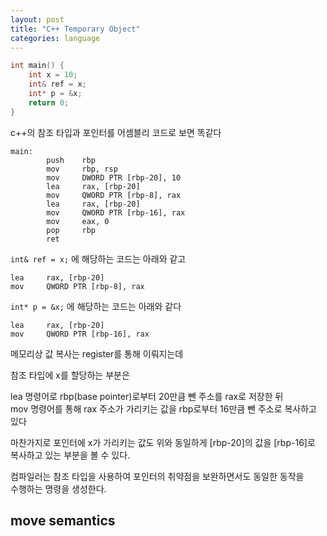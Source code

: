 ```yaml
---
layout: post
title: "C++ Temporary Object"
categories: language
---
```


```c++
int main() {
    int x = 10; 
    int& ref = x; 
    int* p = &x;
    return 0;
}
```

c++의 참조 타입과 포인터를 어셈블리 코드로 보면 똑같다

```
main:
        push    rbp
        mov     rbp, rsp
        mov     DWORD PTR [rbp-20], 10
        lea     rax, [rbp-20]
        mov     QWORD PTR [rbp-8], rax
        lea     rax, [rbp-20]
        mov     QWORD PTR [rbp-16], rax
        mov     eax, 0
        pop     rbp
        ret
```

`int& ref = x;`  에 해당하는 코드는 아래와 같고 

```
lea     rax, [rbp-20]
mov     QWORD PTR [rbp-8], rax
```

`int* p = &x;` 에 해당하는 코드는 아래와 같다

```
lea     rax, [rbp-20]
mov     QWORD PTR [rbp-16], rax
```

메모리상 값 복사는 register를 통해 이뤄지는데 

참조 타입에 x를 할당하는 부분은

lea 명령어로 rbp(base pointer)로부터 20만큼 뺀 주소를 rax로 저장한 뒤  
mov 명령어를 통해 rax 주소가 가리키는 값을 rbp로부터 16만큼 뺀 주소로 복사하고 있다

마찬가지로 포인터에 x가 가리키는 값도 위와 동일하게 [rbp-20]의 값을 [rbp-16]로   
복사하고 있는 부분을 볼 수 있다.

컴파일러는 참조 타입을 사용하여 포인터의 취약점을 보완하면서도 동일한 동작을   
수행하는 명령을 생성한다.


## move semantics


